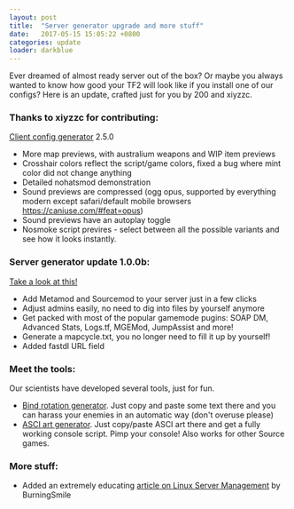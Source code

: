 ```yaml
---
layout: post
title:  "Server generator upgrade and more stuff"
date:   2017-05-15 15:05:22 +0800
categories: update
loader: darkblue
---
```

Ever dreamed of almost ready server out of the box? Or maybe you always wanted to know how good your TF2 will look like if you install one of our configs?
Here is an update, crafted just for you by 200 and xiyzzc.



### Thanks to xiyzzc for contributing:

[Client config generator](https://cfg.tf/make/) 2.5.0

* More map previews, with australium weapons and WIP item previews
* Crosshair colors reflect the script/game colors, fixed a bug where mint color did not change anything
* Detailed nohatsmod demonstration
* Sound previews are compressed (ogg opus, supported by everything modern except safari/default mobile browsers https://caniuse.com/#feat=opus)
* Sound previews have an autoplay toggle
* Nosmoke script previres - select between all the possible variants and see how it looks instantly.


### Server generator update 1.0.0b:

[Take a look at this!](https://cfg.tf/server/)

* Add Metamod and Sourcemod to your server just in a few clicks
* Adjust admins easily, no need to dig into files by yourself anymore
* Get packed with most of the popular gamemode pugins: SOAP DM, Advanced Stats, Logs.tf, MGEMod, JumpAssist and more!
* Generate a mapcycle.txt, you no longer need to fill it up by yourself!
* Added fastdl URL field

### Meet the tools:

Our scientists have developed several tools, just for fun.

* [Bind rotation generator](https://cfg.tf/tools/bindgen/). Just copy and paste some text there and you can harass your enemies in an automatic way (don't overuse please)
* [ASCI art generator](https://cfg.tf/tools/asci/). Just copy/paste ASCI art there and get a fully working console script. Pimp your console! Also works for other Source games.

### More stuff:

* Added an extremely educating [article on Linux Server Management](https://cfg.tf/read/server) by BurningSmile
